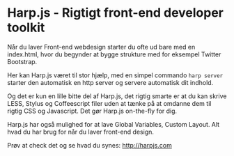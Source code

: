 # Harp.js - Rigtigt front-end developer toolkit
Når du laver Front-end webdesign starter du ofte ud bare med en index.html, hvor du begynder at bygge strukture med for eksempel Twitter Bootstrap.

Her kan Harp.js været til stor hjælp, med en simpel commando `harp server` starter den automatisk en http server og servere automatisk dit indhold. 

Og det er kun en lille bitte del af Harp.js, det rigtig smarte er at du kan skrive LESS, Stylus og Coffeescript filer uden at tænke på at omdanne dem til rigtig CSS og Javascript. Det gør Harp.js on-the-fly for dig.

Harp.js har også mulighed for at lave Global Variables, Custom Layout. Alt hvad du har brug for når du laver front-end design.

Prøv at check det og se hvad du synes: http://harpjs.com